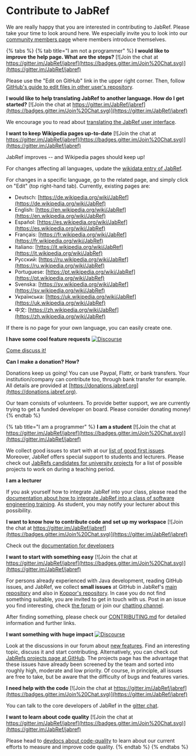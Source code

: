 # Contribute to JabRef

We are really happy that you are interested in contributing to JabRef. Please take your time to look around here. We especially invite you to look into our [community members page](https://discourse.jabref.org/t/community-members/1868?u=koppor) where members introduce themselves.

{% tabs %}
{% tab title="I am not a programmer" %}
**I would like to improve the help page. What are the steps?** [![Join the chat at https://gitter.im/JabRef/jabref](https://badges.gitter.im/Join%20Chat.svg)](https://gitter.im/JabRef/jabref)

Please use the "Edit on GitHub" link in the upper right corner. Then, follow [GitHub's guide to edit files in other user's repository](https://docs.github.com/en/repositories/working-with-files/managing-files/editing-files#editing-files-in-another-users-repository).

**I would like to help translating JabRef to another language. How do I get started?** [![Join the chat at https://gitter.im/JabRef/jabref](https://badges.gitter.im/Join%20Chat.svg)](https://gitter.im/JabRef/jabref)

We encourage you to read about [translating the JabRef user interface](how-to-translate-the-ui.md).

**I want to keep Wikipedia pages up-to-date** [![Join the chat at https://gitter.im/JabRef/jabref](https://badges.gitter.im/Join%20Chat.svg)](https://gitter.im/JabRef/jabref)

JabRef improves -- and Wikipedia pages should keep up!

For changes affecting all languages, update the [wikidata entry of JabRef](https://www.wikidata.org/wiki/Q1676802).

For changes in a specific language, go to the related page, and simply click on "Edit" (top right-hand tab). Currently, existing pages are:

* Deutsch: [https://de.wikipedia.org/wiki/JabRef](https://de.wikipedia.org/wiki/JabRef)
* English: [https://en.wikipedia.org/wiki/JabRef](https://en.wikipedia.org/wiki/JabRef)
* Español: [https://es.wikipedia.org/wiki/JabRef](https://es.wikipedia.org/wiki/JabRef)
* Français: [https://fr.wikipedia.org/wiki/JabRef](https://fr.wikipedia.org/wiki/JabRef)
* Italiano: [https://it.wikipedia.org/wiki/JabRef](https://it.wikipedia.org/wiki/JabRef)
* Русский: [https://ru.wikipedia.org/wiki/JabRef](https://ru.wikipedia.org/wiki/JabRef)
* Portuguese: [https://pt.wikipedia.org/wiki/JabRef](https://pt.wikipedia.org/wiki/JabRef)
* Svenska: [https://sv.wikipedia.org/wiki/JabRef](https://sv.wikipedia.org/wiki/JabRef)
* Українська: [https://uk.wikipedia.org/wiki/JabRef](https://uk.wikipedia.org/wiki/JabRef)
* 中文: [https://zh.wikipedia.org/wiki/JabRef](https://zh.wikipedia.org/wiki/JabRef)

If there is no page for your own language, you can easily create one.

**I have some cool feature requests** [![Discourse](https://img.shields.io/badge/discourse-online-green.svg)](https://discourse.jabref.org/c/features/6)

[Come discuss it!](http://discourse.jabref.org)

**Can I make a donation? How?**

Donations keep us going! You can use Paypal, Flattr, or bank transfers. Your institution/company can contribute too, through bank transfer for example. All details are provided at [https://donations.jabref.org](https://donations.jabref.org).

Our team consists of volunteers. To provide better support, we are currently trying to get a funded developer on board. Please consider donating money!
{% endtab %}

{% tab title="I am a programmer" %}
**I am a student** [![Join the chat at https://gitter.im/JabRef/jabref](https://badges.gitter.im/Join%20Chat.svg)](https://gitter.im/JabRef/jabref)

We collect good issues to start with at our [list of good first issues](https://github.com/orgs/JabRef/projects/5/views/1). Moreover, JabRef offers special support to students and lecturers. Please check out [JabRefs candidates for university projects](https://github.com/orgs/JabRef/projects/3) for a list of possible projects to work on during a teaching period.&#x20;



**I am a lecturer**

If you ask yourself how to integrate JabRef into your class, please read the [documentation about how to integrate JabRef into a class of software engineering training](https://devdocs.jabref.org/teaching.html#jabref-and-software-engineering-training). As student, you may notify your lecturer about this possibility.



**I want to know how to contribute code and set up my workspace** [![Join the chat at https://gitter.im/JabRef/jabref](https://badges.gitter.im/Join%20Chat.svg)](https://gitter.im/JabRef/jabref)

Check out the [documentation for developers](https://devdocs.jabref.org/contributing.html#contribute-code)



**I want to start with something easy** [![Join the chat at https://gitter.im/JabRef/jabref](https://badges.gitter.im/Join%20Chat.svg)](https://gitter.im/JabRef/jabref)

For persons already experienced with Java development, reading GitHub issues, and JabRef, we collect **small issues** at GitHub in JabRef's [main repository](https://github.com/JabRef/jabref/labels/good%20first%20issue) and also in [Koppor's repository](https://github.com/koppor/jabref/labels/good%20first%20issue). In case you do not find something suitable, you are invited to get in touch with us. Post in an issue you find interesting, check [the forum](https://discourse.jabref.org) or join our [chatting channel](https://gitter.im/JabRef/jabref).

After finding something, please check our [CONTRIBUTING.md](https://github.com/JabRef/jabref/blob/main/CONTRIBUTING.md) for detailed information and further links.



**I want something with huge impact** [![Discourse](https://img.shields.io/badge/discourse-online-green.svg)](https://discourse.jabref.org/c/features/6)

Look at the discussions in our forum about [new features](https://discourse.jabref.org/c/features/6). Find an interesting topic, discuss it and start contributing. Alternatively, you can check out [JabRefs projects page at GitHub](https://github.com/JabRef/jabref/projects?type=classic). The projects page has the advantage that these issues have already been screened by the team and sorted into roughly high, moderate and low priority. Of course, in principle, all issues are free to take, but be aware that the difficulty of bugs and features varies.



**I need help with the code** [![Join the chat at https://gitter.im/JabRef/jabref](https://badges.gitter.im/Join%20Chat.svg)](https://gitter.im/JabRef/jabref)

You can talk to the core developers of JabRef in the [gitter chat](https://gitter.im/JabRef/jabref).



**I want to learn about code quality** [![Join the chat at https://gitter.im/JabRef/jabref](https://badges.gitter.im/Join%20Chat.svg)](https://gitter.im/JabRef/jabref)

Please head to [devdocs about code-quality](https://devdocs.jabref.org/code-howtos/code-quality.html#code-quality) to learn about our current efforts to measure and improve code quality.
{% endtab %}
{% endtabs %}
